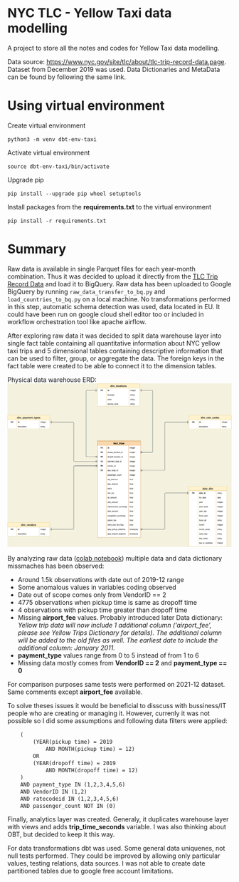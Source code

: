 # NYC TLC - Yellow Taxi data modelling

A project to store all the notes and codes for Yellow Taxi data modelling.

Data source: https://www.nyc.gov/site/tlc/about/tlc-trip-record-data.page. Dataset from December 2019 was used. Data Dictionaries and MetaData can be found by following the same link.

# Using virtual environment

Create virtual environment
```
python3 -m venv dbt-env-taxi
```

Activate virtual environment
```
source dbt-env-taxi/bin/activate
```

Upgrade pip
```
pip install --upgrade pip wheel setuptools
```

Install packages from the **requirements.txt** to the virtual environment
```
pip install -r requirements.txt
```

# Summary
Raw data is available in single Parquet files for each year-month combination. Thus it was decided to upload it directly from the [TLC Trip Record Data](https://www.nyc.gov/site/tlc/about/tlc-trip-record-data.page) and load it to BigQuery.
Raw data has been uploaded to Google BigQuery by running `raw_data_transfer_to_bq.py` and `load_countries_to_bq.py` on a local machine.
No transformations performed in this step, automatic schema detection was used, data located in EU.
It could have been run on google cloud shell editor too or included in workflow orchestration tool like apache airflow.

After exploring raw data it was decided to split data warehouse layer into single fact table containing all quantitative information about NYC yellow taxi trips and 5 dimensional tables containing descriptive information that can be used to filter, group, or aggregate the data.
The foreign keys in the fact table were created to be able to connect it to the dimension tables.

Physical data warehouse ERD:
![Physical data warehouse ERD](yellow-taxi-physical-erd.drawio.png)


By analyzing raw data ([colab notebook](https://colab.research.google.com/drive/160seNk-KI0pRVFV9ljDvpjlqM4jl1SlG?usp=sharing))
multiple data and data dictionary missmaches has been observed:
- Around 1.5k observations with date out of 2019-12 range
- Some anomalous values in variables coding observed
- Date out of scope comes only from VendorID == 2
- 4775 observations when pickup time is same as dropoff time
- 4 observations with pickup time greater than dropoff time
- Missing **airport_fee** values. Probably introduced later
Data dictionary: *Yellow trip data will now include 1 additional column (‘airport_fee’, please see Yellow Trips Dictionary for details). The additional column will be added to the old files as well. The earliest date to include the additional column: January 2011.*
- **payment_type** values range from 0 to 5 instead of from 1 to 6
- Missing data mostly comes from **VendorID == 2** and **payment_type == 0**

For comparison purposes same tests were performed on 2021-12 dataset.
Same comments except **airport_fee** available.

To solve theses issues it would be beneficial to disscuss with bussiness/IT people who are creating or managing it.
However, currenly it was not possible so I did some assumptions and following data filters were applied:
```
    (
        (YEAR(pickup time) = 2019
            AND MONTH(pickup time) = 12)
        OR
        (YEAR(dropoff time) = 2019
            AND MONTH(dropoff time) = 12)
    )
    AND payment_type IN (1,2,3,4,5,6)
    AND VendorID IN (1,2)
    AND ratecodeid IN (1,2,3,4,5,6)
    AND passenger_count NOT IN (0)
```

Finally, analytics layer was created.
Generaly, it duplicates warehouse layer with views and adds **trip_time_seconds** variable.
I was also thinking about OBT, but decided to keep it this way.

For data transformations dbt was used. Some general data uniquenes, not null tests performed.
They could be improved by allowing only particular values, testing relations, data sources.
I was not able to create date partitioned tables due to google free account limitations.